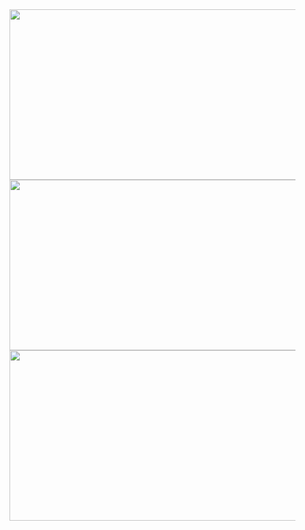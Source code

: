 <div align="center">
<img src="https://github.com/beyzabektas/UzaySavasi/assets/91256847/e11702d9-c500-472f-8f35-4ff90a868916" width="700" height="300" />
</div>
<div align="center">
<img src="https://github.com/beyzabektas/UzaySavasi/assets/91256847/002e2424-4842-43cb-b903-30c44f09ccea" width="700" height="300" />
</div>
<div align="center">
<img src="https://github.com/beyzabektas/UzaySavasi/assets/91256847/09208d1e-b826-4648-bc8a-6a148792b3b3" width="700" height="300" />
  
